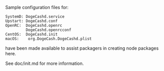 Sample configuration files for:
```
SystemD: DogeCashd.service
Upstart: DogeCashd.conf
OpenRC:  DogeCashd.openrc
         DogeCashd.openrcconf
CentOS:  DogeCashd.init
macOS:    org.DogeCash.DogeCashd.plist
```
have been made available to assist packagers in creating node packages here.

See doc/init.md for more information.
